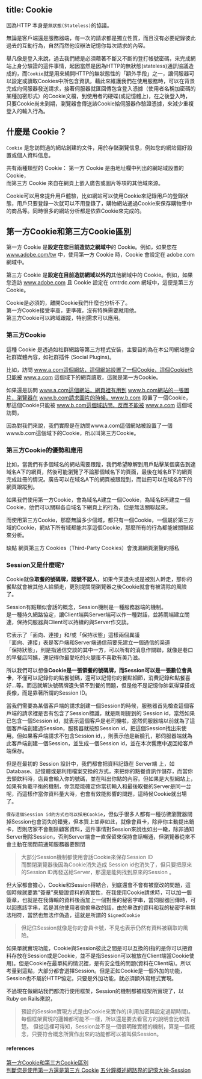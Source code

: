 title: Cookie
---
因為HTTP 本身是`無狀態(Stateless)`的協議。  

無論是客戶端還是服務器端，每一次的請求都是獨立性質，而且沒有必要紀錄彼此過去的互動行為，自然而然他沒辦法記憶你每次請求的內容。 

舉凡像是登入來說，過去我們總是必須藉著不斷又不斷的登打帳號密碼，來完成網站上身分驗證的這件事情，起因當然是因為HTTP的無狀態(stateless)通訊協議造成的，而`Cookie`就是用來繞開HTTP的無狀態性的「額外手段」之一，讓伺服器可以設定或讀取Cookies中所包含資訊，藉此來維護我們在使用服務時，可以在背景完成向伺服器發送請求，接著伺服器就匯回傳包含登入憑據（使用者名稱加密碼的某種加密形式）的Cookie文檔，到使用者的硬碟(或記憶體上)，在之後登入時，只要Cookie尚未到期，瀏覽器會傳送該Cookie給伺服器作驗證憑據，來減少重複登入的輸入行為。  


## 什麼是 Cookie？

`Cookie` 是您訪問過的網站創建的文件，用於存儲瀏覽信息，例如您的網站偏好設置或個人資料信息。

共有兩種類型的 Cookie：
第一方 Cookie 是由地址欄中列出的網站域設置的 Cookie，  
而第三方 Cookie 來自在網頁上嵌入廣告或圖片等項的其他域來源。  

Cookie可以用來提升用戶體驗，比如網站可以使用Cookie來記錄用戶的登錄狀態，用戶只要登錄一次就可以不用登錄了，購物網站通過Cookie來保存購物車中的商品等。同時很多的網站分析都是依靠Cookie來完成的。

## 第一方Cookie和第三方Cookie區別


第一方 Cookie 是**設定在您目前造訪之網域中**的 Cookie。例如，如果您在 www.adobe.com/tw 中，使用第一方 Cookie 時，Cookie 會設定在 adobe.com 網域中。

第三方 Cookie 是**設定在目前造訪網域以外的**其他網域中的 Cookie。例如，如果您造訪 www.adobe.com 且 Cookie 設定在 omtrdc.com 網域中，這便是第三方 Cookie。


Cookie是必須的，離開Cookie我們什麼也分析不了。  
第一方Cookie接受率高，更準確，沒有特殊需要就用他。  
第三方Cookie可以跨域跟蹤，特別需求可以應用。  


### 第三方Cookie

這種 Cookie 是透過如社群網路等第三方程式安裝，主要目的為在本公司網站整合社群媒體內容，如社群插件 (Social Plugins)。


比如，訪問 www.a.com這個網站，這個網站設置了一個Cookie，這個Cookie也只能被 www.a.com 這個域下的網頁讀取，這就是第一方Cookie。

如果還是訪問 www.a.com這個網站，網頁裡有用到 www.b.com網站的一張圖片，瀏覽器在 www.b.com請求圖片的時候，www.b.com 設置了一個Cookie，那這個Cookie只能被 www.b.com這個域訪問，反而不能被 www.a.com 這個域訪問，

因為對我們來說，我們實際是在訪問www.a.com這個網站被設置了一個www.b.com這個域下的Cookie，所以叫第三方Cookie。

### 第三方Cookie的優勢和應用

比如，當我們有多個域名的網站需要跟蹤，我們希望瞭解到用戶點擊某個廣告到達域名A下的網頁，然後可能瀏覽了不論那個域名下的頁面，最後在域名B下的網頁完成註冊的情況。廣告可以在域名A下的網頁被跟蹤到，而註冊可以在域名B下的網頁跟蹤到。

如果我們使用第一方Cookie，會為域名A建立一個Cookie，為域名B再建立一個Cookie，他們可以關聯各自域名下網頁上的行為，但是無法關聯起來。

而使用第三方Cookie，那麼無論多少個域，都只有一個Cookie，一個屬於第三方域的Cookie，網站下所有域都能共享這個Cookie，那麼所有的行為都能被關聯起來分析。

缺點 網頁第三方 Cookies（Third-Party Cookies）會洩漏網頁瀏覽的隱私 


### Session又是什麼呢?

Cookie就像**取餐的號碼牌，認號不認人**，如果今天遺失或是被別人幹走，那你的餐點就會被其他人給領走，更別提關閉瀏覽器之後Cookie就會有被清除的風險了。

Session有點類似會話的概念，Session機制是一種服務器端的機制。  
是一種持久網路協定，讓Client端與Server端可以作一種對話，並將兩端建立關連，保持伺服器與Client可以持續的與Server作交談。  

它表示了「面向、連接」和/或「保持狀態」這樣兩個異議  
「面向、連接」表是客戶端和Server端通信前要先建立一個通信的渠道  
「保持狀態」，則是指通信交談的其中一方，可以所有的消息作關聯，就像是巷口的早餐店阿姨，還記得你最愛吃的火腿蛋不喜歡有美乃滋。

所以我們可以想像**Cookie是一張領餐的號碼牌，而Session可以是一張數位會員卡**，不僅可以記錄你的點餐號碼，還可以記憶你的餐點細節，消費記錄和點餐喜好...等。而這就解決號碼牌遺失領不到餐的問題，但是他不是記憶你帥氣得穿搭或長像，而是靠著所謂的Session ID。 


當我們需要為某個客戶端的請求創建一個Session的時候，服務器首先檢查這個客戶端的請求裡是否有包含了Session標識，就是剛剛提到的 Session id，當然如果已包含一個Session id，就表示這個客戶是老司機啦，當然伺服器端以前就為了這個客戶端創建過Session，服務器就按照Session id，把這個Session找出來使用。但如果客戶端請求不包含Session id，，則表示他是新臉孔，那伺服器端就為此客戶端創建一個Session，並生成一個Session id，並在本次響應中返回給客戶端保存。

但是在最初的 Session 設計中，我們都會把資料記錄在 Server端 上，如 Database、記憶體或是利用檔案交換的方式，來把你的點餐資訊作儲存，而當你去領飲料時，店員會輸入你的號碼，並在叫出你點的內容。但如果是大型網站上，如果有負載平衡的機制，你怎麼能確定你當初輸入和最後取餐的Server是同一台呢，而這樣作當你資料量大時，也會有效能影響的問題，這時候Cookie就出場了。


`保存這個Session id的方式也可以採用Cookie`，但似乎很多人都有一種彷彿瀏覽器關掉Session也會消失的錯覺，但本質上並非如此，就像會員卡，除非你主動提出銷卡，否則店家不會刪除顧客資料，這件事情對Session來說也如出一轍，除非通知Server刪除Session，否則Server端會一直保留來保持會話暢通，但瀏覽器從來不會主動在關閉前通知服務器要關閉
> 大部分Session機制都使用會話Cookie來保存Session ID  
而關閉瀏覽器後因為Cookie消失造成 Session id也消失了，但只要把原來的Session ID再發送給Server，那還是能夠找到原來的Session 。


但大家都會擔心，Cookie和Session得結合，到底還會不會有被竄改的問題，這個時候就要靠"簽章"來驗證資料的真實性，在我使用Cookie請求時，可以加一個簽章，也就是在我傳輸的資料後面加上一個對應的秘密字串，當伺服器回傳時，可以回應該字串，若是其他使用者偷偷串改的話，由於串改的資料和我的秘密字串無法相符，當然也無法作偽造，這就是所謂的 `SignedCookie`  
>  但記住Session就像是你的會員卡號，不見也表示仍然有資料被竊取的風險。  

如果單就實現功能，Cookie與Session彼此之間是可以互換的(指的是你可以把資料存放在Session或是Cookie，並不是指Session可以被放在Client端當Cookie使用)。但是Cookie在最單純的情況裡，是有安全性的問題(資料在Client端)。所以考量到這點，大部分都會選擇Session。但是正如Cookie是一個外加的功能，Session也不屬於HTTP協定。只要是外加功能，就必須額外寫程式實現。

不過現在做網站我們都流行使用框架，Session的機制都被框架所實現了，以Ruby on Rails來說，
> 預設的Session實現方式是由Cookie來實作的(利用加密與設定過期時間)。
每個框架實現的邏輯都可能不一樣，所以還是要去看官方的說明會比較清楚。
但從這裡可得知，Session並不是一個很明確實體的機制，算是一個概念，只要符合概念所實作出來的功能都可以被叫做Session。


#### references    
[第一方Cookie和第三方Cookie區別](https://www.biaodianfu.com/first-party-cookie-and-third-party-cookie.html)  
[判斷您是使用第一方還是第三方 Cookie](https://marketing.adobe.com/resources/help/zh_TW/whitepapers/rdc/t_cookies.html)
[五分鐘概述網路界的記憶大神-Session](https://progressbar.tw/posts/92)  